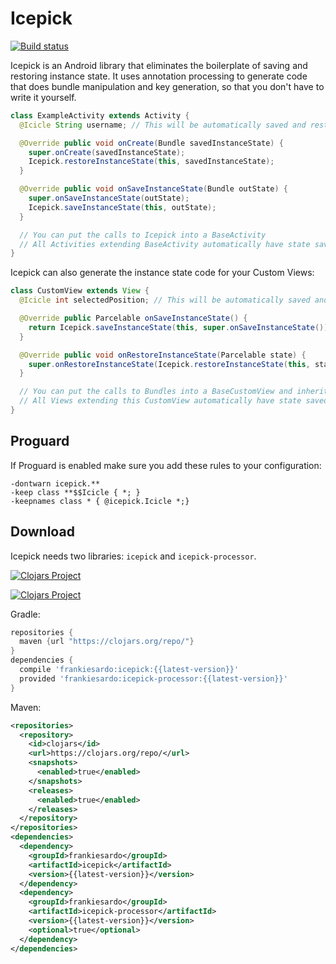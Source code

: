 Icepick
============

[![Build status](https://circleci.com/gh/frankiesardo/icepick.svg?style=shield)](https://circleci.com/gh/frankiesardo/icepick)


Icepick is an Android library that eliminates the boilerplate of saving and restoring instance state.
It uses annotation processing to generate code that does bundle manipulation and key generation, so that you don't have to write it yourself.

```java
class ExampleActivity extends Activity {
  @Icicle String username; // This will be automatically saved and restored

  @Override public void onCreate(Bundle savedInstanceState) {
    super.onCreate(savedInstanceState);
    Icepick.restoreInstanceState(this, savedInstanceState);
  }

  @Override public void onSaveInstanceState(Bundle outState) {
    super.onSaveInstanceState(outState);
    Icepick.saveInstanceState(this, outState);
  }

  // You can put the calls to Icepick into a BaseActivity
  // All Activities extending BaseActivity automatically have state saved/restored
}
```

Icepick can also generate the instance state code for your Custom Views:

```java
class CustomView extends View {
  @Icicle int selectedPosition; // This will be automatically saved and restored

  @Override public Parcelable onSaveInstanceState() {
    return Icepick.saveInstanceState(this, super.onSaveInstanceState());
  }

  @Override public void onRestoreInstanceState(Parcelable state) {
    super.onRestoreInstanceState(Icepick.restoreInstanceState(this, state));
  }

  // You can put the calls to Bundles into a BaseCustomView and inherit from it
  // All Views extending this CustomView automatically have state saved/restored
}
```


Proguard
--------

If Proguard is enabled make sure you add these rules to your configuration:

```
-dontwarn icepick.**
-keep class **$$Icicle { *; }
-keepnames class * { @icepick.Icicle *;}
```

Download
--------

Icepick needs two libraries: `icepick` and `icepick-processor`.

[![Clojars Project](http://clojars.org/frankiesardo/icepick/latest-version.svg)](http://clojars.org/frankiesardo/icepick)

[![Clojars Project](http://clojars.org/frankiesardo/icepick-processor/latest-version.svg)](http://clojars.org/frankiesardo/icepick-processor)

Gradle:

```groovy
repositories {
  maven {url "https://clojars.org/repo/"}
}
dependencies {
  compile 'frankiesardo:icepick:{{latest-version}}'
  provided 'frankiesardo:icepick-processor:{{latest-version}}'
}
```

Maven:

```xml
<repositories>
  <repository>
    <id>clojars</id>
    <url>https://clojars.org/repo/</url>
    <snapshots>
      <enabled>true</enabled>
    </snapshots>
    <releases>
      <enabled>true</enabled>
    </releases>
  </repository>
</repositories>
<dependencies>
  <dependency>
    <groupId>frankiesardo</groupId>
    <artifactId>icepick</artifactId>
    <version>{{latest-version}}</version>
  </dependency>
  <dependency>
    <groupId>frankiesardo</groupId>
    <artifactId>icepick-processor</artifactId>
    <version>{{latest-version}}</version>
    <optional>true</optional>
  </dependency>
</dependencies>
```
